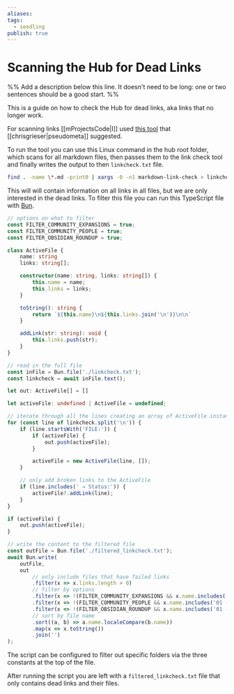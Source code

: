 ```yaml
---
aliases: 
tags:
  - seedling
publish: true
---
```


# Scanning the Hub for Dead Links

%% Add a description below this line. It doesn't need to be long: one or two sentences should be a good start. %%

This is a guide on how to check the Hub for dead links, aka links that no longer work.

For scanning links [[mProjectsCode|I]] used [this tool](https://github.com/tcort/markdown-link-check) that [[chrisgrieser|pseudometa]] suggested.

To run the tool you can use this Linux command in the hub root folder, which scans for all markdown files, then passes them to the link check tool and finally writes the output to then `linkcheck.txt` file.

```bash
find . -name \*.md -print0 | xargs -0 -n1 markdown-link-check > linkcheck.txt
```

This will will contain information on all links in all files, but we are only interested in the dead links.
To filter this file you can run this TypeScript file with [Bun](https://bun.sh/).

```ts
// options on what to filter
const FILTER_COMMUNITY_EXPANSIONS = true;
const FILTER_COMMUNITY_PEOPLE = true;
const FILTER_OBSIDIAN_ROUNDUP = true;

class ActiveFile {
    name: string
    links: string[];

    constructor(name: string, links: string[]) {
        this.name = name;
        this.links = links;
    }

    toString(): string {
        return `${this.name}\n${this.links.join('\n')}\n\n`
    }

    addLink(str: string): void {
        this.links.push(str);
    }
}

// read in the full file
const inFile = Bun.file('./linkcheck.txt');
const linkcheck = await inFile.text();

let out: ActiveFile[] = []

let activeFile: undefined | ActiveFile = undefined;

// iterate through all the lines creating an array of ActiveFile instances which contain all broken links for that file
for (const line of linkcheck.split('\n')) {
    if (line.startsWith('FILE:')) {
        if (activeFile) {
            out.push(activeFile);
        }

        activeFile = new ActiveFile(line, []);
    }

    // only add broken links to the ActiveFile
    if (line.includes(' → Status:')) {
        activeFile?.addLink(line);
    }
}

if (activeFile) {
    out.push(activeFile);
}

// write the content to the filtered file
const outFile = Bun.file('./filtered_linkcheck.txt');
await Bun.write(
    outFile, 
    out
        // only include files that have failed links
        .filter(x => x.links.length > 0)
        // filter by options
        .filter(x => !(FILTER_COMMUNITY_EXPANSIONS && x.name.includes('02 - Community Expansions/02.05 All Community Expansions')))
        .filter(x => !(FILTER_COMMUNITY_PEOPLE && x.name.includes('01 - Community/People')))
        .filter(x => !(FILTER_OBSIDIAN_ROUNDUP && x.name.includes('01 - Community/Obsidian Roundup')))
        // sort by file name
        .sort((a, b) => a.name.localeCompare(b.name))
        .map(x => x.toString())
        .join('')
);
```

The script can be configured to filter out specific folders via the three constants at the top of the file.

After running the script you are left with a `filtered_linkcheck.txt` file that only contains dead links and their files.